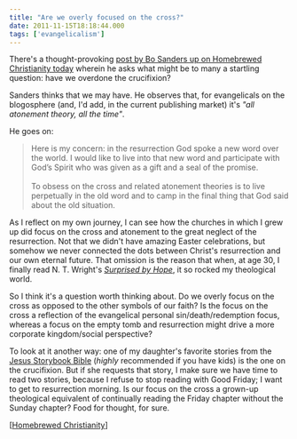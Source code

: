 ```yaml
---
title: "Are we overly focused on the cross?"
date: 2011-11-15T18:18:44.000
tags: ['evangelicalism']
---
```


There's a thought-provoking [post by Bo Sanders up on Homebrewed Christianity today](http://homebrewedchristianity.com/2011/11/15/crossed-out-have-we-overdone-the-crucifixion/) wherein he asks what might be to many a startling question: have we overdone the crucifixion?

Sanders thinks that we may have. He observes that, for evangelicals on the blogosphere (and, I'd add, in the current publishing market) it's _"all atonement theory, all the time"_.

He goes on:

> Here is my concern: in the resurrection God spoke a new word over the world. I would like to live into that new word and participate with God’s Spirit who was given as a gift and a seal of the promise.  
> <br/>
> To obsess on the cross and related atonement theories is to live perpetually in the old word and to camp in the final thing that God said about the old situation.

As I reflect on my own journey, I can see how the churches in which I grew up did focus on the cross and atonement to the great neglect of the resurrection. Not that we didn't have amazing Easter celebrations, but somehow we never connected the dots between Christ's resurrection and our own eternal future. That omission is the reason that when, at age 30, I finally read N. T. Wright's _[Surprised by Hope](http://www.amazon.com/Surprised-Hope-Rethinking-Resurrection-Mission/dp/0310324726%3FSubscriptionId%3DAKIAIPY5W5ZYJHYH2ALQ%26tag%3Dchrishubbs-20%26linkCode%3Dxm2%26camp%3D2025%26creative%3D165953%26creativeASIN%3D0310324726)_, it so rocked my theological world.

So I think it's a question worth thinking about. Do we overly focus on the cross as opposed to the other symbols of our faith? Is the focus on the cross a reflection of the evangelical personal sin/death/redemption focus, whereas a focus on the empty tomb and resurrection might drive a more corporate kingdom/social perspective?

To look at it another way: one of my daughter's favorite stories from the [Jesus Storybook Bible](http://www.amazon.com/Jesus-Storybook-Bible-Every-Whispers/dp/0310708257%3FSubscriptionId%3DAKIAIPY5W5ZYJHYH2ALQ%26tag%3Dchrishubbs-20%26linkCode%3Dxm2%26camp%3D2025%26creative%3D165953%26creativeASIN%3D0310708257) (_highly_ recommended if you have kids) is the one on the crucifixion. But if she requests that story, I make sure we have time to read two stories, because I refuse to stop reading with Good Friday; I want to get to resurrection morning. Is our focus on the cross a grown-up theological equivalent of continually reading the Friday chapter without the Sunday chapter? Food for thought, for sure.

\[[Homebrewed Christianity](http://homebrewedchristianity.com/2011/11/15/crossed-out-have-we-overdone-the-crucifixion/)\]
